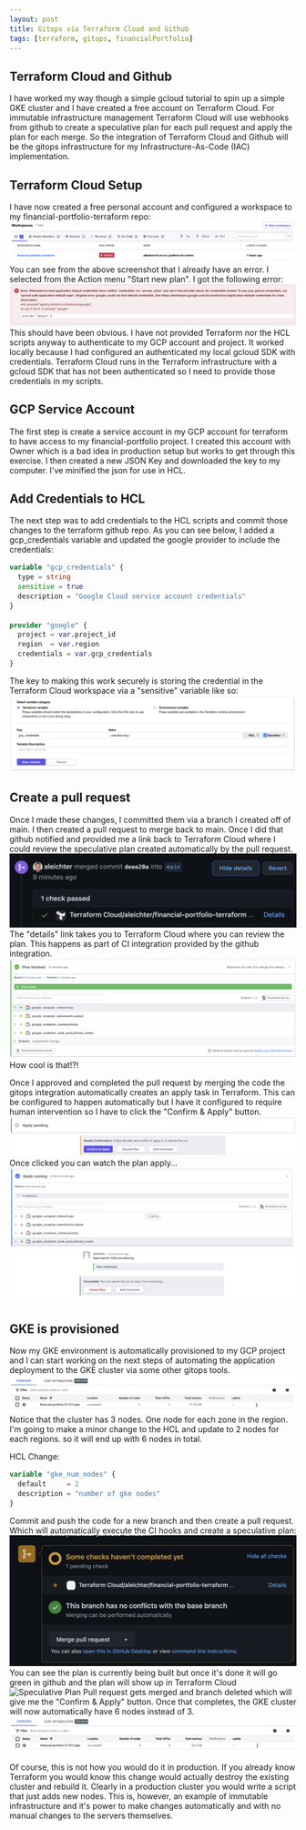 ```yaml
---
layout: post
title: Gitops via Terraform Cloud and Github
tags: [terraform, gitops, financialPortfolio]
---
```


## Terraform Cloud and Github

I have worked my way though a simple gcloud tutorial to spin up a simple GKE cluster and I have created a free account on Terraform Cloud.  For immutable infrastructure management Terraform Cloud will use webhooks from github to create a speculative plan for each pull request and apply the plan for each merge.  So the integration of Terraform Cloud and Github will be the gitops infrastructure for my Infrastructure-As-Code (IAC) implementation.

## Terraform Cloud Setup
I have now created a free personal account and configured a workspace to my financial-portfolio-terraform repo:
![[Terraform Workspace](../images/terraform-workspace.png)](../images/terraform-workspace.png)
You can see from the above screenshot that I already have an error.  I selected from the Action menu "Start new plan".  I got the following error:
![Plan Error](../images/gcp-error.png)
This should have been obvious. I have not provided Terraform nor the HCL scripts anyway to authenticate to my GCP account and project.  It worked locally because I had configured an authenticated my local gcloud SDK with credentials.  Terraform Cloud runs in the Terraform infrastructure with a gcloud SDK that has not been authenticated so I need to provide those credentials in my scripts.

## GCP Service Account
The first step is create a service account in my GCP account for terraform to have access to my financial-portfolio project.  I created this account with Owner which is a bad idea in production setup but works to get through this exercise.  I then created a new JSON Key and downloaded the key to my computer.  I've minified the json for use in HCL.

## Add Credentials to HCL
The next step was to add credentials to the HCL scripts and commit those changes to the terraform github repo.  As you can see below, I added a gcp_credentials variable and updated the google provider to include the credentials:
```terraform
variable "gcp_credentials" {
  type = string
  sensitive = true
  description = "Google Cloud service account credentials"
}

provider "google" {
  project = var.project_id
  region  = var.region
  credentials = var.gcp_credentials
}
```

The key to making this work securely is storing the credential in the Terraform Cloud workspace via a "sensitive" variable like so:
![Variable Credentials](../images/credntials-variable.png)

## Create a pull request
Once I made these changes, I committed them via a branch I created off of main.  I then created a pull request to merge back to main.  Once I did that github notified and provided me a link back to Terraform Cloud where I could review the speculative plan created automatically by the pull request.
![Github Speculative Plan](../images/github-speculative-plan.png)
The "details" link takes you to Terraform Cloud where you can review the plan.  This happens as part of CI integration provided by the github integration.
![Terraform Speculative Plan](../images/terraform-speciulative-plan.png)
How cool is that!?!

Once I approved and completed the pull request by merging the code the gitops integration automatically creates an apply task in Terraform. This can be configured to happen automatically but I have it configured to require human intervention so I have to click the "Confirm & Apply" button.
![Confirm and Apply](../images/confirm-and-apply.png)
Once clicked you can watch the plan apply...
![Applying](../images/applying.png)

## GKE is provisioned
Now my GKE environment is automatically provisioned to my GCP project and I can start working on the next steps of automating the application deployment to the GKE cluster via some other gitops tools.
![Provisioned GKE Cluster](../images/gke-cluster.png)
Notice that the cluster has 3 nodes.  One node for each zone in the region.  I'm going to make a minor change to the HCL and update to 2 nodes for each regions.  so it will end up with 6 nodes in total.

HCL Change:
```terraform
variable "gke_num_nodes" {
  default     = 2
  description = "number of gke nodes"
}
```
Commit and push the code for a new branch and then create a pull request. Which will automatically execute the CI hooks and create a speculative plan:
![Pull Request](../images/2-nodes-pullrequest.png)
You can see the plan is currently being built but once it's done it will go green in github and the plan will show up in Terraform Cloud
![Speculative Plan](../_site/images/2-nodes-plan.png)
Pull request gets merged and branch deleted which will give me the "Confirm & Apply" button. Once that completes, the GKE cluster will now automatically have 6 nodes instead of 3.
![6 Node Cluster](../images/gke-cluster-6.png)

Of course, this is not how you would do it in production.  If you already know Terraform you would know this change would actually destroy the existing cluster and rebuild it.  Clearly in a production cluster you would write a script that just adds new nodes.  This is, however, an example of immutable infrastructure and it's power to make changes automatically and with no manual changes to the servers themselves.